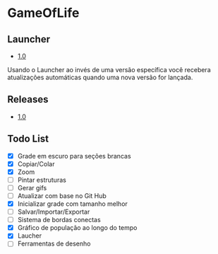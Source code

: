 # GameOfLife

## Launcher

- [1.0](https://github.com/trevisharp/GameOfLife/releases/tag/l1.0)

Usando o Launcher ao invés de uma versão específica você recebera atualizações automáticas quando uma nova versão for lançada.

## Releases

- [1.0](https://github.com/trevisharp/GameOfLife/releases/tag/1%2C0)

## Todo List

- [x] Grade em escuro para seções brancas 
- [x] Copiar/Colar
- [x] Zoom
- [ ] Pintar estruturas
- [ ] Gerar gifs
- [ ] Atualizar com base no Git Hub
- [x] Inicializar grade com tamanho melhor
- [ ] Salvar/Importar/Exportar
- [ ] Sistema de bordas conectas
- [x] Gráfico de população ao longo do tempo
- [x] Laucher
- [ ] Ferramentas de desenho
